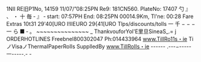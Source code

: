 1NII RE旧P1No, 14159 11/07/”08:25PN Re9: 181CN560. PlateNo: 17407 勺 』 、 ・ 十 毎 ‐ 』 ‐ start: 07:57PH End: 08:25PN 00014.9Km, Tl'ne: 00:28 Fare Extras 10t31 29'40[URO I!IIEURO 29{41[URO Tlps/discounts/tolls 一 千 − − − 一 ら ■ ‐ 。 ~~~~~~~~~~~~~~~ _ ThankvouforYol'E里旦SineaS_.= j ORDERHOTLINES Freebnel800302047 Ph:014433964 www.TilIRo11s・ie Ti ノVisaノThermaIPaperRoIIs SupplledBy www.TillRoIIs・ie ------ .---−-----一-----.- -